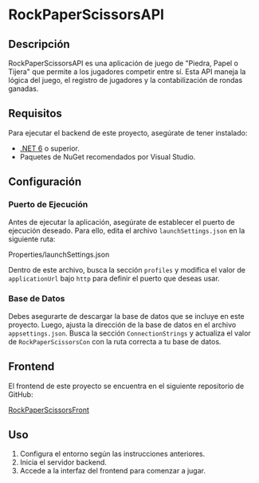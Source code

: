 # RockPaperScissorsAPI

## Descripción

RockPaperScissorsAPI es una aplicación de juego de "Piedra, Papel o Tijera" que permite a los jugadores competir entre sí. Esta API maneja la lógica del juego, el registro de jugadores y la contabilización de rondas ganadas.

## Requisitos

Para ejecutar el backend de este proyecto, asegúrate de tener instalado:

- [.NET 6](https://dotnet.microsoft.com/download/dotnet/6.0) o superior.
- Paquetes de NuGet recomendados por Visual Studio.

## Configuración

### Puerto de Ejecución

Antes de ejecutar la aplicación, asegúrate de establecer el puerto de ejecución deseado. Para ello, edita el archivo `launchSettings.json` en la siguiente ruta:

Properties/launchSettings.json

Dentro de este archivo, busca la sección `profiles` y modifica el valor de `applicationUrl` bajo `http` para definir el puerto que deseas usar.

### Base de Datos

Debes asegurarte de descargar la base de datos que se incluye en este proyecto. Luego, ajusta la dirección de la base de datos en el archivo `appsettings.json`. Busca la sección `ConnectionStrings` y actualiza el valor de `RockPaperScissorsCon` con la ruta correcta a tu base de datos.

## Frontend

El frontend de este proyecto se encuentra en el siguiente repositorio de GitHub:

[RockPaperScissorsFront](https://github.com/klich404/RockPaperScissorsFront)

## Uso

1. Configura el entorno según las instrucciones anteriores.
2. Inicia el servidor backend.
3. Accede a la interfaz del frontend para comenzar a jugar.

